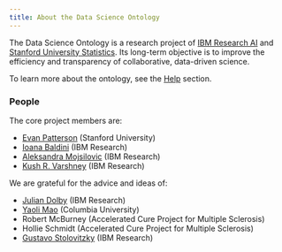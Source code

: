 ```yaml
---
title: About the Data Science Ontology
---
```


The Data Science Ontology is a research project of [IBM Research AI](https://www.research.ibm.com/artificial-intelligence/) and [Stanford University Statistics](https://statistics.stanford.edu/). Its long-term objective is to improve the efficiency and transparency of collaborative, data-driven science.

To learn more about the ontology, see the [Help](/help) section.

### People

The core project members are:

- [Evan Patterson](https://www.epatters.org/) (Stanford University)
- [Ioana Baldini](http://researcher.watson.ibm.com/researcher/view.php?person=us-ioana) (IBM Research)
- [Aleksandra Mojsilovic](http://researcher.watson.ibm.com/researcher/view.php?person=us-aleksand) (IBM Research)
- [Kush R. Varshney](http://researcher.watson.ibm.com/researcher/view.php?person=us-krvarshn) (IBM Research)

We are grateful for the advice and ideas of:

- [Julian Dolby](http://researcher.watson.ibm.com/researcher/view.php?person=us-dolby) (IBM Research)
- [Yaoli Mao](http://www.ilt.columbia.edu/people/yaoli-mao/) (Columbia University)
- Robert McBurney (Accelerated Cure Project for Multiple Sclerosis)
- Hollie Schmidt (Accelerated Cure Project for Multiple Sclerosis)
- [Gustavo Stolovitzky](https://researcher.watson.ibm.com/researcher/view.php?person=us-gustavo) (IBM Research)
